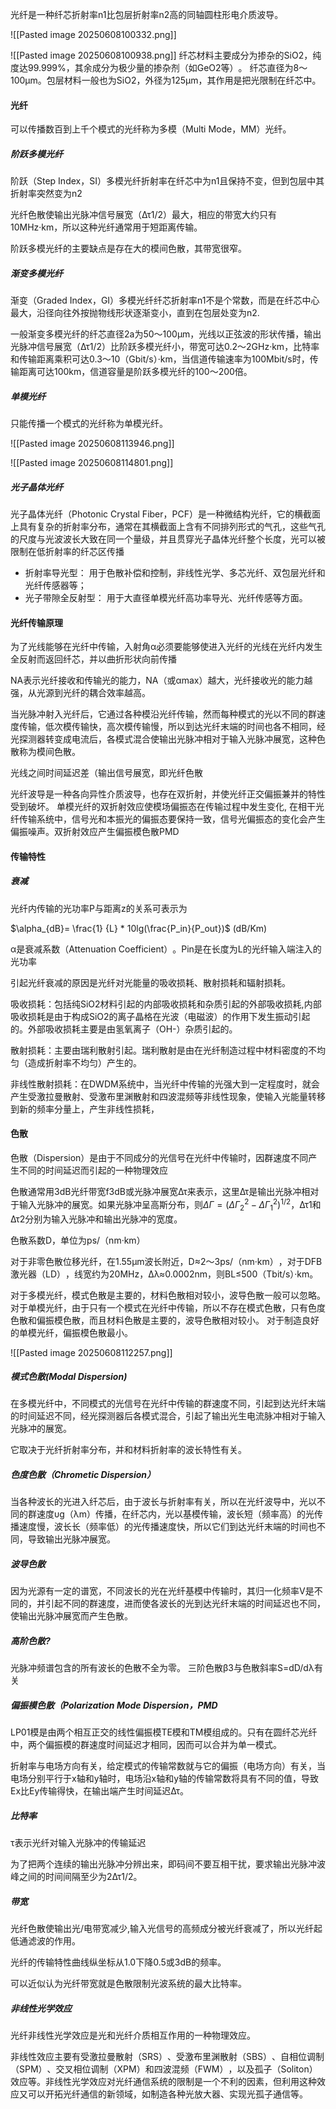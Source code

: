 
光纤是一种纤芯折射率n1比包层折射率n2高的同轴圆柱形电介质波导。


![[Pasted image 20250608100332.png]]

![[Pasted image 20250608100938.png]]
纤芯材料主要成分为掺杂的SiO2，纯度达99.999%，其余成分为极少量的掺杂剂（如GeO2等）​。
纤芯直径为8～100μm。包层材料一般也为SiO2，外径为125μm，其作用是把光限制在纤芯中。


#### 光纤

可以传播数百到上千个模式的光纤称为多模（Multi Mode，MM）光纤。

##### 阶跃多模光纤

阶跃（Step Index，SI）多模光纤折射率在纤芯中为n1且保持不变，但到包层中其折射率突然变为n2

光纤色散使输出光脉冲信号展宽（Δτ1/2）最大，相应的带宽大约只有10MHz·km，所以这种光纤通常用于短距离传输。

阶跃多模光纤的主要缺点是存在大的模间色散，其带宽很窄。
##### 渐变多模光纤

渐变（Graded Index，GI）多模光纤纤芯折射率n1不是个常数，而是在纤芯中心最大，沿径向往外按抛物线形状逐渐变小，直到在包层处变为n2.

一般渐变多模光纤的纤芯直径2a为50～100μm，光线以正弦波的形状传播，输出光脉冲信号展宽（Δτ1/2）比阶跃多模光纤小，带宽可达0.2～2GHz·km，比特率和传输距离乘积可达0.3～10（Gbit/s）·km，当信道传输速率为100Mbit/s时，传输距离可达100km，信道容量是阶跃多模光纤的100～200倍。

##### 单模光纤

只能传播一个模式的光纤称为单模光纤。

![[Pasted image 20250608113946.png]]

![[Pasted image 20250608114801.png]]

##### 光子晶体光纤

光子晶体光纤（Photonic Crystal Fiber，PCF）是一种微结构光纤，它的横截面上具有复杂的折射率分布，通常在其横截面上含有不同排列形式的气孔​，这些气孔的尺度与光波波长大致在同一个量级，并且贯穿光子晶体光纤整个长度，光可以被限制在低折射率的纤芯区传播

- 折射率导光型：  用于色散补偿和控制，非线性光学、多芯光纤、双包层光纤和光纤传感器等；
- 光子带隙全反射型： 用于大直径单模光纤高功率导光、光纤传感等方面。



#### 光纤传输原理

为了光线能够在光纤中传输，入射角α必须要能够使进入光纤的光线在光纤内发生全反射而返回纤芯，并以曲折形状向前传播

NA表示光纤接收和传输光的能力，NA（或αmax）越大，光纤接收光的能力越强，从光源到光纤的耦合效率越高。


当光脉冲射入光纤后，它通过各种模沿光纤传输，然而每种模式的光以不同的群速度传输，低次模传输快，高次模传输慢，所以到达光纤末端的时间也各不相同，经光探测器转变成电流后，各模式混合使输出光脉冲相对于输入光脉冲展宽，这种色散称为模间色散。

光线之间时间延迟差（输出信号展宽，即光纤色散

光纤波导是一种各向异性介质波导，也存在双折射，并使光纤正交偏振兼并的特性受到破坏。
单模光纤的双折射效应使模场偏振态在传输过程中发生变化, 在相干光纤传输系统中，信号光和本振光的偏振态要保持一致，信号光偏振态的变化会产生偏振噪声。双折射效应产生偏振模色散PMD



#### 传输特性


##### 衰减

光纤内传输的光功率P与距离z的关系可表示为 

$\alpha_{dB}= \frac{1} {L} * 10lg(\frac{P_in}{P_out})$ (dB/Km)

α是衰减系数（Attenuation Coefficient）​。Pin是在长度为L的光纤输入端注入的光功率

引起光纤衰减的原因是光纤对光能量的吸收损耗、散射损耗和辐射损耗。

吸收损耗：包括纯SiO2材料引起的内部吸收损耗和杂质引起的外部吸收损耗,内部吸收损耗是由于构成SiO2的离子晶格在光波（电磁波）的作用下发生振动引起的。外部吸收损耗主要是由氢氧离子（OH-）杂质引起的。

散射损耗：主要由瑞利散射引起。瑞利散射是由在光纤制造过程中材料密度的不均匀（造成折射率不均匀）产生的。

非线性散射损耗：在DWDM系统中，当光纤中传输的光强大到一定程度时，就会产生受激拉曼散射、受激布里渊散射和四波混频等非线性现象，使输入光能量转移到新的频率分量上，产生非线性损耗，


#### 色散

色散（Dispersion）是由于不同成分的光信号在光纤中传输时，因群速度不同产生不同的时间延迟而引起的一种物理效应

色散通常用3dB光纤带宽f3dB或光脉冲展宽Δτ来表示，这里Δτ是输出光脉冲相对于输入光脉冲的展宽。如果光脉冲呈高斯分布，则$\Delta\Gamma = (\Delta\Gamma_2^2 - \Delta\Gamma_1^2)^{1/2}$，Δτ1和Δτ2分别为输入光脉冲和输出光脉冲的宽度。

色散系数D，单位为ps/（nm·km）​

对于非零色散位移光纤，在1.55μm波长附近，D≈2～3ps/（nm·km）​，对于DFB激光器（LD）​，线宽约为20MHz，Δλ≈0.0002nm，则BL≤500（Tbit/s）·km。


对于多模光纤，模式色散是主要的，材料色散相对较小，波导色散一般可以忽略。
对于单模光纤，由于只有一个模式在光纤中传输，所以不存在模式色散，只有色度色散和偏振模色散，而且材料色散是主要的，波导色散相对较小。
对于制造良好的单模光纤，偏振模色散最小。

![[Pasted image 20250608112257.png]]
##### 模式色散(Modal Dispersion)

在多模光纤中，不同模式的光信号在光纤中传输的群速度不同，引起到达光纤末端的时间延迟不同，经光探测器后各模式混合，引起了输出光生电流脉冲相对于输入光脉冲的展宽。

它取决于光纤折射率分布，并和材料折射率的波长特性有关。


##### 色度色散（Chrometic Dispersion）


当各种波长的光进入纤芯后，由于波长与折射率有关，所以在光纤波导中，光以不同的群速度υg（λm）传播，在纤芯内，光以基模传输，波长短（频率高）的光传播速度慢，波长长（频率低）的光传播速度快，所以它们到达光纤末端的时间也不同，导致输出光脉冲展宽。


##### 波导色散

因为光源有一定的谱宽，不同波长的光在光纤基模中传输时，其归一化频率V是不同的，并引起不同的群速度，进而使各波长的光到达光纤末端的时间延迟也不同，使输出光脉冲展宽而产生色散。


##### 高阶色散?

光脉冲频谱包含的所有波长的色散不全为零。
三阶色散β3与色散斜率S=dD/dλ有关
##### 偏振模色散（Polarization Mode Dispersion，PMD

LP01模是由两个相互正交的线性偏振模TE模和TM模组成的。只有在圆纤芯光纤中，两个偏振模的群速度时间延迟才相同，因而可以合并为单一模式。

折射率与电场方向有关，给定模式的传输常数就与它的偏振（电场方向）有关，当电场分别平行于x轴和y轴时，电场沿x轴和y轴的传输常数将具有不同的值，导致Ex比Ey传输得快，在输出端产生时间延迟Δτ。


##### 比特率

τ表示光纤对输入光脉冲的传输延迟

为了把两个连续的输出光脉冲分辨出来，即码间不要互相干扰，要求输出光脉冲波峰之间的时间间隔至少为2Δτ1/2。

##### 带宽

光纤色散使输出光/电带宽减少,输入光信号的高频成分被光纤衰减了，所以光纤起低通滤波的作用。

光纤的传输特性曲线纵坐标从1.0下降0.5或3dB的频率。

可以近似认为光纤带宽就是色散限制光波系统的最大比特率。


##### 非线性光学效应

光纤非线性光学效应是光和光纤介质相互作用的一种物理效应。

非线性效应主要有受激拉曼散射（SRS）​、受激布里渊散射（SBS）​、自相位调制（SPM）​、交叉相位调制（XPM）和四波混频（FWM）​，以及孤子（Soliton）效应等。非线性光学效应对光纤通信系统的限制是一个不利的因素，但利用这种效应又可以开拓光纤通信的新领域，如制造各种光放大器、实现光孤子通信等。



